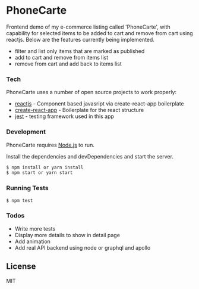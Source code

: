 # PhoneCarte

Frontend demo of my e-commerce listing called 'PhoneCarte', with capability for selected items to be added to cart and remove from cart using reactjs. Below are the features currently being implemented. 

  - filter and list only items that are marked as published
  - add to cart and remove from items list
  - remove from cart and add back to items list


### Tech

PhoneCarte uses a number of open source projects to work properly:

* [reactjs](https://reactjs.org/) - Component based javasript via create-react-app boilerplate
* [create-react-app](https://www.npmjs.com/package/create-react-app) - Boilerplate for the react structure 
* [jest](https://jestjs.io/) - testing framework used in this app

### Development

PhoneCarte requires [Node.js](https://nodejs.org/) to run.

Install the dependencies and devDependencies and start the server.

```sh
$ npm install or yarn install
$ npm start or yarn start
```

### Running Tests

```sh
$ npm test
```

### Todos

 - Write more tests
 - Display more details to show in detail page
 - Add animation
 - Add real API backend using node or graphql and apollo

License
----

MIT
